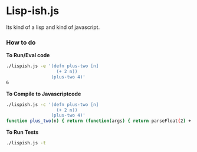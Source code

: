 # Lisp-ish.js

Its kind of a lisp and kind of javascript.


### How to do

__To Run/Eval code__
```sh
./lispish.js -e '(defn plus-two [n] 
                   (+ 2 n)) 
                 (plus-two 4)'
6
```

__To Compile to Javascriptcode__
```sh
./lispish.js -c '(defn plus-two [n] 
                   (+ 2 n)) 
                 (plus-two 4)'
function plus_two(n) { return (function(args) { return parseFloat(2) + parseFloat(n); })(); } plus_two(4);
```

__To Run Tests__
```sh
./lispish.js -t 
```
